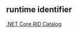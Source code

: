 ## runtime identifier
[.NET Core RID Catalog](https://docs.microsoft.com/nl-nl/dotnet/core/rid-catalog)